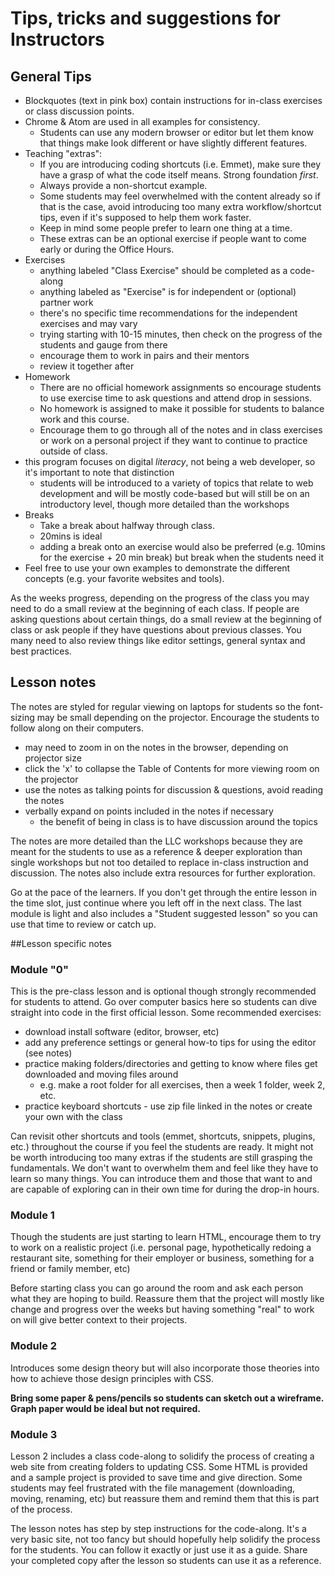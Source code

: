 # Tips, tricks and suggestions for Instructors

## General Tips

* Blockquotes (text in pink box) contain instructions for in-class exercises or class discussion points.
* Chrome & Atom are used in all examples for consistency. 
  * Students can use any modern browser or editor but let them know that things make look different or have slightly different features.
* Teaching "extras":
  * If you are introducing coding shortcuts (i.e. Emmet), make sure they have a grasp of what the code itself means. Strong foundation *first*.
  * Always provide a non-shortcut example. 
  * Some students may feel overwhelmed with the content already so if that is the case, avoid introducing too many extra workflow/shortcut tips, even if it's supposed to help them work faster.
  * Keep in mind some people prefer to learn one thing at a time.
  * These extras can be an optional exercise if people want to come early or during the Office Hours.
* Exercises
  * anything labeled "Class Exercise" should be completed as a code-along
  * anything labeled as "Exercise" is for independent or (optional) partner work
  * there's no specific time recommendations for the independent exercises and may vary
  * trying starting with 10-15 minutes, then check on the progress of the students and gauge from there
  * encourage them to work in pairs and their mentors
  * review it together after
* Homework
  * There are no official homework assignments so encourage students to use exercise time to ask questions and attend drop in sessions.
  * No homework is assigned to make it possible for students to balance work and this course.
  * Encourage them to go through all of the notes and in class exercises or work on a personal project if they want to continue to practice outside of class.
* this program focuses on digital *literacy*, not being a web developer, so it's important to note that distinction
  * students will be introduced to a variety of topics that relate to web development and will be mostly code-based but will still be on an introductory level, though more detailed than the workshops
* Breaks
  * Take a break about halfway through class.
  * 20mins is ideal
  * adding a break onto an exercise would also be preferred (e.g. 10mins for the exercise + 20 min break) but break when the students need it
* Feel free to use your own examples to demonstrate the different concepts (e.g. your favorite websites and tools).
  
As the weeks progress, depending on the progress of the class you may need to do a small review at the beginning of each class.  If people are asking questions about certain things, do a small review at the beginning of class or ask people if they have questions about previous classes.  You many need to also review things like editor settings, general syntax and best practices.

## Lesson notes
The notes are styled for regular viewing on laptops for students so the font-sizing may be small depending on the projector.  Encourage the students to follow along on their computers.

* may need to zoom in on the notes in the browser, depending on projector size
* click the 'x' to collapse the Table of Contents for more viewing room on the projector
* use the notes as talking points for discussion & questions, avoid reading the notes
* verbally expand on points included in the notes if necessary
  * the benefit of being in class is to have discussion around the topics

The notes are more detailed than the LLC workshops because they are meant for the students to use as a reference & deeper exploration than single workshops but not too detailed to replace in-class instruction and discussion.  The notes also include extra resources for further exploration.

Go at the pace of the learners.  If you don't get through the entire lesson in the time slot, just continue where you left off in the next class.  The last module is light and also includes a "Student suggested lesson" so you can use that time to review or catch up.

##Lesson specific notes
### Module "0"

This is the pre-class lesson and is optional though strongly recommended for students to attend.  Go over computer basics here so students can dive straight into code in the first official lesson.  Some recommended exercises:

* download install software (editor, browser, etc)
* add any preference settings or general how-to tips for using the editor (see notes)
* practice making folders/directories and getting to know where files get downloaded and moving files around
  * e.g. make a root folder for all exercises, then a week 1 folder, week 2, etc.
* practice keyboard shortcuts - use zip file linked in the notes or create your own with the class

Can revisit other shortcuts and tools (emmet, shortcuts, snippets, plugins, etc.) throughout the course if you feel the students are ready.  It might not be worth introducing too many extras if the students are still grasping the fundamentals.  We don't want to overwhelm them and feel like they have to learn so many things.  You can introduce them and those that want to and are capable of exploring can in their own time for during the drop-in hours.

### Module 1
Though the students are just starting to learn HTML, encourage them to try to work on a realistic project (i.e. personal page, hypothetically redoing a restaurant site, something for their employer or business, something for a friend or family member, etc)

Before starting class you can go around the room and ask each person what they are hoping to build.  Reassure them that the project will mostly like change and progress over the weeks but having something "real" to work on will give better context to their projects.

### Module 2
Introduces some design theory but will also incorporate those theories into how to achieve those design principles with CSS.

**Bring some paper & pens/pencils so students can sketch out a wireframe.  Graph paper would be ideal but not required.**

### Module 3
Lesson 2 includes a class code-along to solidify the process of creating a web site from creating folders to updating CSS.  Some HTML is provided and a sample project is provided to save time and give direction.  Some students may feel frustrated with the file management (downloading, moving, renaming, etc) but reassure them and remind them that this is part of the process.

The lesson notes has step by step instructions for the code-along. It's a very basic site, not too fancy but should hopefully help solidify the process for the students. You can follow it exactly or just use it as a guide.  Share your completed copy after the lesson so students can use it as a reference.



